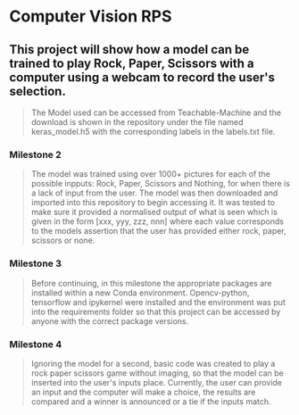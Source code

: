 # Computer Vision RPS

## This project will show how a model can be trained to play Rock, Paper, Scissors with a computer using a webcam to record the user's selection. 
> The Model used can be accessed from Teachable-Machine and the download is shown in the repository under the file named keras_model.h5 with the corresponding labels in the labels.txt file.

### Milestone 2
> The model was trained using over 1000+ pictures for each of the possible inpputs: Rock, Paper, Scissors and Nothing, for when there is a lack of input from the user. The model was then downloaded and imported into this repository to begin accessing it. It was tested to make sure it provided a normalised output of what is seen which is given in the form [xxx, yyy, zzz, nnn] where each value corresponds to the models assertion that the user has provided either rock, paper, scissors or none. 

### Milestone 3
> Before continuing, in this milestone the appropriate packages are installed within a new Conda environment. Opencv-python, tensorflow and ipykernel were installed and the environment was put into the requirements folder so that this project can be accessed by anyone with the correct package versions.

### Milestone 4
> Ignoring the model for a second, basic code was created to play a rock paper scissors game without imaging, so that the model can be inserted into the user's inputs place. Currently, the user can provide an input and the computer will make a choice, the results are compared and a winner is announced or a tie if the inputs match.
> 
